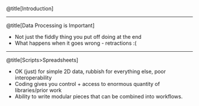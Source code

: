 @title[Introduction]

---
@title[Data Processing is Important]

* Not just the fiddly thing you put off doing at the end
* What happens when it goes wrong - retractions :(

---
@title[Scripts>Spreadsheets]

* OK (just) for simple 2D data, rubbish for everything else, poor interoperability
* Coding gives you control + access to enormous quantity of libraries/prior work
* Ability to write modular pieces that can be combined into workflows.
